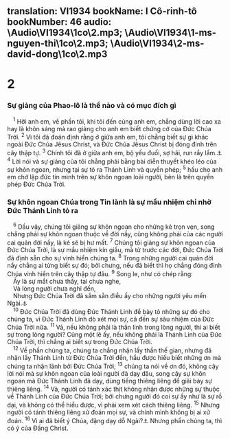 translation: VI1934
bookName: I Cô-rinh-tô 
bookNumber: 46
audio: \Audio\VI1934\1co\2.mp3; \Audio\VI1934\1-ms-nguyen-thi\1co\2.mp3; \Audio\VI1934\2-ms-david-dong\1co\2.mp3
-------

<div class="title"><h1>2</h1><h3>Sự giảng của Phao-lô là thể nào và có mục đích gì</h3></div>
<span class="verse 1co_2_1"> <sup>1</sup> Hỡi anh em, về phần tôi, khi tôi đến cùng anh em, chẳng dùng lời cao xa hay là khôn sáng mà rao giảng cho anh em biết chứng cớ của Đức Chúa Trời. </span>
<span class="verse 1co_2_2"><sup>2</sup> Vì tôi đã đoán định rằng ở giữa anh em, tôi chẳng biết sự gì khác ngoài Đức Chúa Jêsus Christ, và Đức Chúa Jêsus Christ bị đóng đinh trên cây thập tự. </span>
<span class="verse 1co_2_3"><sup>3</sup> Chính tôi đã ở giữa anh em, bộ yếu đuối, sợ hãi, run rẩy lắm.<a data-toggle="tooltip" data-placement="bottom" title="Cong 18:9">⚓</a></span>
<span class="verse 1co_2_4"><sup>4</sup> Lời nói và sự giảng của tôi chẳng phải bằng bài diễn thuyết khéo léo của sự khôn ngoan, nhưng tại sự tỏ ra Thánh Linh và quyền phép; </span>
<span class="verse 1co_2_5"><sup>5</sup> hầu cho anh em chớ lập đức tin mình trên sự khôn ngoan loài người, bèn là trên quyền phép Đức Chúa Trời. <br/></span>
<div class="title"><h3>Sự khôn ngoan Chúa trong Tin lành là sự mầu nhiệm chỉ nhờ Đức Thánh Linh tỏ ra</h3></div>
<span class="verse 1co_2_6"> <sup>6</sup> Dầu vậy, chúng tôi giảng sự khôn ngoan cho những kẻ trọn vẹn, song chẳng phải sự khôn ngoan thuộc về đời nầy, cũng không phải của các người cai quản đời nầy, là kẻ sẽ bị hư mất. </span>
<span class="verse 1co_2_7"><sup>7</sup> Chúng tôi giảng sự khôn ngoan của Đức Chúa Trời, là sự mầu nhiệm kín giấu, mà từ trước các đời, Đức Chúa Trời đã định sẵn cho sự vinh hiển chúng ta. </span>
<span class="verse 1co_2_8"><sup>8</sup> Trong những người cai quản đời nầy chẳng ai từng biết sự đó; bởi chưng, nếu đã biết thì họ chẳng đóng đinh Chúa vinh hiển trên cây thập tự đâu. </span>
<span class="verse 1co_2_9"><sup>9</sup> Song le, như có chép rằng: <br/> Ấy là sự mắt chưa thấy, tai chưa nghe, <br/> Và lòng người chưa nghĩ đến, <br/> Nhưng Đức Chúa Trời đã sắm sẵn điều ấy cho những người yêu mến Ngài.<a data-toggle="tooltip" data-placement="bottom" title="Es 64:4">⚓</a><br/></span>
<span class="verse 1co_2_10"> <sup>10</sup> Đức Chúa Trời đã dùng Đức Thánh Linh để bày tỏ những sự đó cho chúng ta, vì Đức Thánh Linh dò xét mọi sự, cả đến sự sâu nhiệm của Đức Chúa Trời nữa. </span>
<span class="verse 1co_2_11"><sup>11</sup> Vả, nếu không phải là thần linh trong lòng người, thì ai biết sự trong lòng người? Cũng một lẽ ấy, nếu không phải là Thánh Linh của Đức Chúa Trời, thì chẳng ai biết sự trong Đức Chúa Trời. <br/></span>
<span class="verse 1co_2_12"> <sup>12</sup> Về phần chúng ta, chúng ta chẳng nhận lấy thần thế gian, nhưng đã nhận lấy Thánh Linh từ Đức Chúa Trời đến, hầu được hiểu biết những ơn mà chúng ta nhận lãnh bởi Đức Chúa Trời; </span>
<span class="verse 1co_2_13"><sup>13</sup> chúng ta nói về ơn đó, không cậy lời nói mà sự khôn ngoan của loài người đã dạy đâu, song cậy sự khôn ngoan mà Đức Thánh Linh đã dạy, dùng tiếng thiêng liêng để giãi bày sự thiêng liêng. </span>
<span class="verse 1co_2_14"><sup>14</sup> Vả, người có tánh xác thịt không nhận được những sự thuộc về Thánh Linh của Đức Chúa Trời; bởi chưng người đó coi sự ấy như là sự rồ dại, và không có thể hiểu được, vì phải xem xét cách thiêng liêng. </span>
<span class="verse 1co_2_15"><sup>15</sup> Nhưng người có tánh thiêng liêng xử đoán mọi sự, và chính mình không bị ai xử đoán. </span>
<span class="verse 1co_2_16"><sup>16</sup> Vì ai đã biết ý Chúa, đặng dạy dỗ Ngài?<a data-toggle="tooltip" data-placement="bottom" title="Es 40:13">⚓</a> Nhưng phần chúng ta, thì có ý của Đấng Christ. <br/></span>
